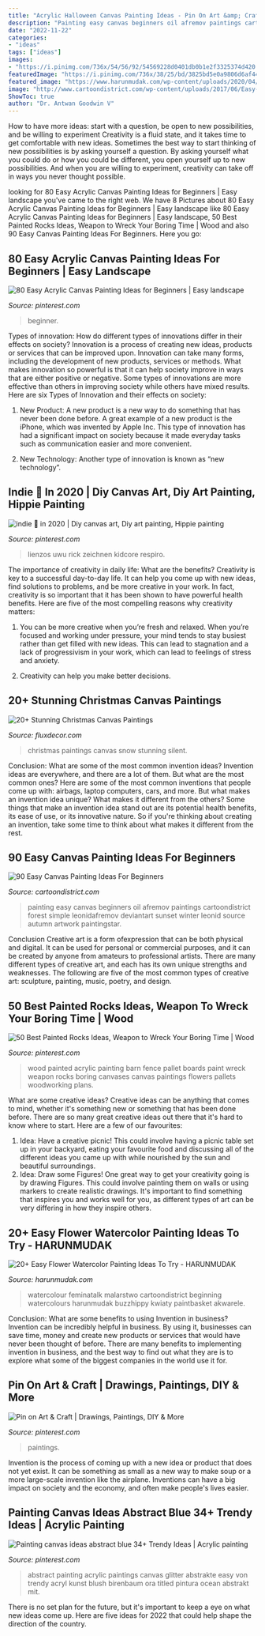 ```yaml
---
title: "Acrylic Halloween Canvas Painting Ideas - Pin On Art &amp; Craft"
description: "Painting easy canvas beginners oil afremov paintings cartoondistrict forest simple leonidafremov deviantart sunset winter leonid source autumn artwork paintingstar"
date: "2022-11-22"
categories:
- "ideas"
tags: ["ideas"]
images:
- "https://i.pinimg.com/736x/54/56/92/54569228d0401db0b1e2f3325374d420.jpg"
featuredImage: "https://i.pinimg.com/736x/38/25/bd/3825bd5e0a9806d6af4432580884e0e1.jpg"
featured_image: "https://www.harunmudak.com/wp-content/uploads/2020/04/Flower-Watercolor-Painting-Ideas-To-Try-11.jpg"
image: "http://www.cartoondistrict.com/wp-content/uploads/2017/06/Easy-Canvas-Painting-Ideas-For-Beginners0121.jpg"
ShowToc: true
author: "Dr. Antwan Goodwin V"
---
```



How to have more ideas: start with a question, be open to new possibilities, and be willing to experiment
Creativity is a fluid state, and it takes time to get comfortable with new ideas. Sometimes the best way to start thinking of new possibilities is by asking yourself a question. By asking yourself what you could do or how you could be different, you open yourself up to new possibilities. And when you are willing to experiment, creativity can take off in ways you never thought possible.

	

		
looking for 80 Easy Acrylic Canvas Painting Ideas for Beginners | Easy landscape you've came to the right web. We have 8 Pictures about 80 Easy Acrylic Canvas Painting Ideas for Beginners | Easy landscape like 80 Easy Acrylic Canvas Painting Ideas for Beginners | Easy landscape, 50 Best Painted Rocks Ideas, Weapon to Wreck Your Boring Time | Wood and also 90 Easy Canvas Painting Ideas For Beginners. Here you go:
		
    
## 80 Easy Acrylic Canvas Painting Ideas For Beginners | Easy Landscape

<img loading=lazy src="https://i.pinimg.com/736x/54/56/92/54569228d0401db0b1e2f3325374d420.jpg" onerror="this.onerror=null;this.src='https://tse2.mm.bing.net/th?id=OIP.ZVV-akpW4J8e69U00jbcTAHaLH&amp;pid=15.1';" alt="80 Easy Acrylic Canvas Painting Ideas for Beginners | Easy landscape">

_Source: pinterest.com_

>beginner. 

	

Types of innovation: How do different types of innovations differ in their effects on society?
Innovation is a process of creating new ideas, products or services that can be improved upon. Innovation can take many forms, including the development of new products, services or methods. What makes innovation so powerful is that it can help society improve in ways that are either positive or negative. Some types of innovations are more effective than others in improving society while others have mixed results. Here are six Types of Innovation and their effects on society: 
1) New Product: A new product is a new way to do something that has never been done before. A great example of a new product is the iPhone, which was invented by Apple Inc. This type of innovation has had a significant impact on society because it made everyday tasks such as communication easier and more convenient. 

2) New Technology: Another type of innovation is known as “new technology”.

    
## Indie 🍄 In 2020 | Diy Canvas Art, Diy Art Painting, Hippie Painting

<img loading=lazy src="https://i.pinimg.com/736x/04/1d/32/041d321454cf3c7af00d43973e76c1e3.jpg" onerror="this.onerror=null;this.src='https://tse3.mm.bing.net/th?id=OIP.bG1JmRkMQk9zE0Sk3nJGPAHaJ3&amp;pid=15.1';" alt="indie 🍄 in 2020 | Diy canvas art, Diy art painting, Hippie painting">

_Source: pinterest.com_

>lienzos uwu rick zeichnen kidcore respiro. 

	

The importance of creativity in daily life: What are the benefits?
Creativity is key to a successful day-to-day life. It can help you come up with new ideas, find solutions to problems, and be more creative in your work. In fact, creativity is so important that it has been shown to have powerful health benefits. Here are five of the most compelling reasons why creativity matters: 
1. You can be more creative when you’re fresh and relaxed. When you’re focused and working under pressure, your mind tends to stay busiest rather than get filled with new ideas. This can lead to stagnation and a lack of progressivism in your work, which can lead to feelings of stress and anxiety. 

2. Creativity can help you make better decisions.

    
## 20+ Stunning Christmas Canvas Paintings

<img loading=lazy src="https://fluxdecor.com/wp-content/uploads/2016/12/christmas-canvas-paintings/4-christmas-canvas-paintings.jpg" onerror="this.onerror=null;this.src='https://tse1.mm.bing.net/th?id=OIP.zHBcYno4lPKcd8sLarLK8wHaJi&amp;pid=15.1';" alt="20+ Stunning Christmas Canvas Paintings">

_Source: fluxdecor.com_

>christmas paintings canvas snow stunning silent. 

	

Conclusion: What are some of the most common invention ideas?
Invention ideas are everywhere, and there are a lot of them. But what are the most common ones? Here are some of the most common inventions that people come up with: airbags, laptop computers, cars, and more. 
But what makes an invention idea unique? What makes it different from the others? 
Some things that make an invention idea stand out are its potential health benefits, its ease of use, or its innovative nature. So if you're thinking about creating an invention, take some time to think about what makes it different from the rest.

    
## 90 Easy Canvas Painting Ideas For Beginners

<img loading=lazy src="http://www.cartoondistrict.com/wp-content/uploads/2017/06/Easy-Canvas-Painting-Ideas-For-Beginners0121.jpg" onerror="this.onerror=null;this.src='https://tse1.mm.bing.net/th?id=OIP.VFeVfGBtVk_imz1mTnhccwHaJ7&amp;pid=15.1';" alt="90 Easy Canvas Painting Ideas For Beginners">

_Source: cartoondistrict.com_

>painting easy canvas beginners oil afremov paintings cartoondistrict forest simple leonidafremov deviantart sunset winter leonid source autumn artwork paintingstar. 

	

Conclusion
Creative art is a form ofexpression that can be both physical and digital. It can be used for personal or commercial purposes, and it can be created by anyone from amateurs to professional artists. There are many different types of creative art, and each has its own unique strengths and weaknesses. The following are five of the most common types of creative art: sculpture, painting, music, poetry, and design.

    
## 50 Best Painted Rocks Ideas, Weapon To Wreck Your Boring Time | Wood

<img loading=lazy src="https://i.pinimg.com/736x/9b/7b/81/9b7b8176033dcf5fed058899a8b22280.jpg" onerror="this.onerror=null;this.src='https://tse1.mm.bing.net/th?id=OIP.-F8k6YEXloEL5mRYuQ510gHaJ3&amp;pid=15.1';" alt="50 Best Painted Rocks Ideas, Weapon to Wreck Your Boring Time | Wood">

_Source: pinterest.com_

>wood painted acrylic painting barn fence pallet boards paint wreck weapon rocks boring canvases canvas paintings flowers pallets woodworking plans. 

	

What are some creative ideas?
Creative ideas can be anything that comes to mind, whether it's something new or something that has been done before. There are so many great creative ideas out there that it's hard to know where to start. Here are a few of our favourites: 
1. Idea: Have a creative picnic! This could involve having a picnic table set up in your backyard, eating your favourite food and discussing all of the different ideas you came up with while nourished by the sun and beautiful surroundings. 
2. Idea: Draw some Figures! One great way to get your creativity going is by drawing Figures. This could involve painting them on walls or using markers to create realistic drawings. It's important to find something that inspires you and works well for you, as different types of art can be very differing in how they inspire others. 

    
## 20+ Easy Flower Watercolor Painting Ideas To Try - HARUNMUDAK

<img loading=lazy src="https://www.harunmudak.com/wp-content/uploads/2020/04/Flower-Watercolor-Painting-Ideas-To-Try-11.jpg" onerror="this.onerror=null;this.src='https://tse2.mm.bing.net/th?id=OIP.oedxgxZ3MJGRqDf_KJiTZQHaMR&amp;pid=15.1';" alt="20+ Easy Flower Watercolor Painting Ideas To Try - HARUNMUDAK">

_Source: harunmudak.com_

>watercolour feminatalk malarstwo cartoondistrict beginning watercolours harunmudak buzzhippy kwiaty paintbasket akwarele. 

	

Conclusion: What are some benefits to using Invention in business?
Invention can be incredibly helpful in business. By using it, businesses can save time, money and create new products or services that would have never been thought of before. There are many benefits to implementing invention in business, and the best way to find out what they are is to explore what some of the biggest companies in the world use it for.

    
## Pin On Art &amp; Craft | Drawings, Paintings, DIY &amp; More

<img loading=lazy src="https://i.pinimg.com/736x/38/25/bd/3825bd5e0a9806d6af4432580884e0e1.jpg" onerror="this.onerror=null;this.src='https://tse1.mm.bing.net/th?id=OIP.yLonr7H1HMg7F5x5_uJ6NgHaNK&amp;pid=15.1';" alt="Pin on Art &amp; Craft | Drawings, Paintings, DIY &amp; More">

_Source: pinterest.com_

>paintings. 

	

Invention is the process of coming up with a new idea or product that does not yet exist. It can be something as small as a new way to make soup or a more large-scale invention like the airplane. Inventions can have a big impact on society and the economy, and often make people's lives easier.

    
## Painting Canvas Ideas Abstract Blue 34+ Trendy Ideas | Acrylic Painting

<img loading=lazy src="https://i.pinimg.com/736x/de/6d/c7/de6dc7490517ffec6535938fe6e24e54.jpg" onerror="this.onerror=null;this.src='https://tse4.mm.bing.net/th?id=OIP.EIzPQKMS2a5PqWei31zyGwAAAA&amp;pid=15.1';" alt="Painting canvas ideas abstract blue 34+ Trendy Ideas | Acrylic painting">

_Source: pinterest.com_

>abstract painting acrylic paintings canvas glitter abstrakte easy von trendy acryl kunst blush birenbaum ora titled pintura ocean abstrakt mit. 

	

There is no set plan for the future, but it's important to keep a eye on what new ideas come up. Here are five ideas for 2022 that could help shape the direction of the country.

